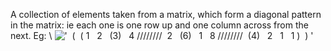 A collection of elements taken from a matrix, which form a diagonal
pattern in the matrix: ie each one is one row up and one column across
from the next. Eg: \\
!['  (  ( 1   2   (3)   4 ////////  2   (6)   1   8 ////////  (4)   2   1   1 )  ) '](../dictionary/equation_images/3379.1..png)
